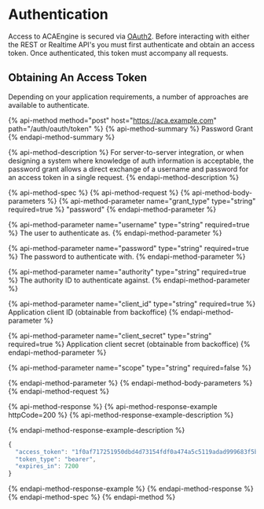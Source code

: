 # Authentication

Access to ACAEngine is secured via [OAuth2](https://www.oauth.com/). Before interacting with either the REST or Realtime API's you must first authenticate and obtain an access token. Once authenticated, this token must accompany all requests.

## Obtaining An Access Token

Depending on your application requirements, a number of approaches are available to authenticate.

{% api-method method="post" host="https://aca.example.com" path="/auth/oauth/token" %}
{% api-method-summary %}
Password Grant
{% endapi-method-summary %}

{% api-method-description %}
For server-to-server integration, or when designing a system where knowledge of auth information is acceptable, the password grant allows a direct exchange of a username and password for an access token in a single request.
{% endapi-method-description %}

{% api-method-spec %}
{% api-method-request %}
{% api-method-body-parameters %}
{% api-method-parameter name="grant\_type" type="string" required=true %}
"password"
{% endapi-method-parameter %}

{% api-method-parameter name="username" type="string" required=true %}
The user to authenticate as.
{% endapi-method-parameter %}

{% api-method-parameter name="password" type="string" required=true %}
The password to authenticate with.
{% endapi-method-parameter %}

{% api-method-parameter name="authority" type="string" required=true %}
The authority ID to authenticate against.
{% endapi-method-parameter %}

{% api-method-parameter name="client\_id" type="string" required=true %}
Application client ID \(obtainable from backoffice\)
{% endapi-method-parameter %}

{% api-method-parameter name="client\_secret" type="string" required=true %}
Application client secret \(obtainable from backoffice\)
{% endapi-method-parameter %}

{% api-method-parameter name="scope" type="string" required=false %}

{% endapi-method-parameter %}
{% endapi-method-body-parameters %}
{% endapi-method-request %}

{% api-method-response %}
{% api-method-response-example httpCode=200 %}
{% api-method-response-example-description %}

{% endapi-method-response-example-description %}

```javascript
{
  "access_token": "1f0af717251950dbd4d73154fdf0a474a5c5119adad999683f5b450c460726aa",
  "token_type": "bearer",
  "expires_in": 7200
}
```
{% endapi-method-response-example %}
{% endapi-method-response %}
{% endapi-method-spec %}
{% endapi-method %}



